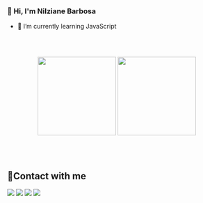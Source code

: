### 👋 Hi, I'm Nilziane Barbosa

- 🌱 I’m currently learning JavaScript

<br></br>

 <div align="center">  
     <img height="180em" src="https://github-readme-stats.vercel.app/api?username=nilziane-s&theme=monokai&show_icons=true&hide_border=false&count_private=true" />
     <img height="180em" src="https://github-readme-stats.vercel.app/api/top-langs/?username=nilziane-s&theme=monokai&show_icons=true&hide_border=false&layout=compact"/>
  </div>


<br></br>

## 🤝Contact with me

 <a href="https://www.linkedin.com/in/nilziane-barbosa/"  target="_blank"><img src="https://img.shields.io/badge/-LinkedIn-%230077B5?style=for-the-badge&logo=linkedin&logoColor=white" target="_blank"></a>
 <a href ="mailto:nilziane.barbosa16@gmail.com"><img src="https://img.shields.io/badge/-Gmail-%23333?style=for-the-badge&logo=gmail&logoColor=white" target="_blank"></a>
  <a href="https://www.instagram.com/dev_evolution__/" target="_blank"><img src="https://img.shields.io/badge/-Instagram-%23E4405F?style=for-the-badge&logo=instagram&logoColor=white" target="_blank"></a>
  <a href="https://discord.gg/nilzi_s" target="_blank"><img src="https://img.shields.io/badge/Discord-7289DA?style=for-the-badge&logo=discord&logoColor=white" target="_blank"></a> 
<!--
**Nilziane-S/Nilziane-S** is a ✨ _special_ ✨ repository because its `README.md` (this file) appears on your GitHub profile.

Here are some ideas to get you started:

- 🔭 I’m currently working on ...

- 👯 I’m looking to collaborate on ...
- 🤔 I’m looking for help with ...
- 💬 Ask me about ...
- 📫 How to reach me: ...
- 😄 Pronouns: ...
- ⚡ Fun fact: ...
-->
